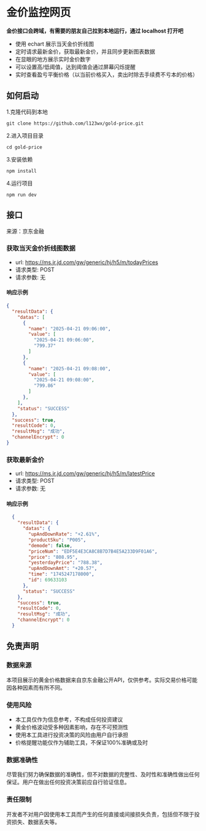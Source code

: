 # 金价监控网页

**金价接口会跨域，有需要的朋友自己拉到本地运行，通过 localhost 打开吧**

 - 使用 echart 展示当天金价折线图
 - 定时请求最新金价，获取最新金价，并且同步更新图表数据
 - 在显眼的地方展示实时金价数字
 - 可以设置高/低阈值，达到阈值会通过屏幕闪烁提醒
 - 实时查看盈亏平衡价格（以当前价格买入，卖出时除去手续费不亏本的价格）

## 如何启动

1.克隆代码到本地

```shell
git clone https://github.com/l123wx/gold-price.git
```

2.进入项目目录

```shell
cd gold-price
```

3.安装依赖

```shell
npm install
```

4.运行项目

```shell
npm run dev
```

## 接口

来源：京东金融

### 获取当天金价折线图数据

 - url: https://ms.jr.jd.com/gw/generic/hj/h5/m/todayPrices
 - 请求类型: POST
 - 请求参数: 无

#### 响应示例

```json
{
  "resultData": {
    "datas": [
      {
        "name": "2025-04-21 09:06:00",
        "value": [
          "2025-04-21 09:06:00",
          "799.37"
        ]
      },
      {
        "name": "2025-04-21 09:08:00",
        "value": [
          "2025-04-21 09:08:00",
          "799.86"
        ]
      },
    ],
    "status": "SUCCESS"
  },
  "success": true,
  "resultCode": 0,
  "resultMsg": "成功",
  "channelEncrypt": 0
}
```

### 获取最新金价

 - url: https://ms.jr.jd.com/gw/generic/hj/h5/m/latestPrice
 - 请求类型: POST
 - 请求参数: 无

#### 响应示例

```json
  {
    "resultData": {
      "datas": {
        "upAndDownRate": "+2.61%",
        "productSku": "P005",
        "demode": false,
        "priceNum": "EDF5E4E3CA8C8B7D7B4E5A233D9F01A6",
        "price": "808.95",
        "yesterdayPrice": "788.38",
        "upAndDownAmt": "+20.57",
        "time": "1745247178000",
        "id": 69633103
      },
      "status": "SUCCESS"
    },
    "success": true,
    "resultCode": 0,
    "resultMsg": "成功",
    "channelEncrypt": 0
  }
```

## 免责声明

### 数据来源
本项目展示的黄金价格数据来自京东金融公开API，仅供参考。实际交易价格可能因各种因素而有所不同。

### 使用风险
- 本工具仅作为信息参考，不构成任何投资建议
- 黄金价格波动受多种因素影响，存在不可预测性
- 使用本工具进行投资决策的风险由用户自行承担
- 价格提醒功能仅作为辅助工具，不保证100%准确或及时

### 数据准确性
尽管我们努力确保数据的准确性，但不对数据的完整性、及时性和准确性做出任何保证。用户在做出任何投资决策前应自行验证信息。

### 责任限制
开发者不对用户因使用本工具而产生的任何直接或间接损失负责，包括但不限于投资损失、数据丢失等。
